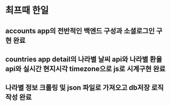 # 최프때 한일

## accounts app의 전반적인 백엔드 구성과 소셜로그인 구현 완료
## countries app detail의 나라별 날씨 api와 나라별 환율 api와 실시간 현지시각 timezone으로 js로 시계구현 완료
## 나라별 정보 크롤링 및 json 파일로 가져오고 db저장 로직 작성 완료